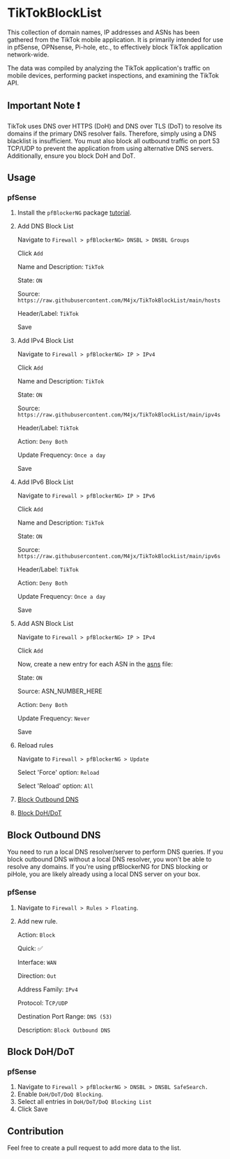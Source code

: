 # TikTokBlockList

This collection of domain names, IP addresses and ASNs has been gathered from the TikTok mobile application. It is primarily intended for use in pfSense, OPNsense, Pi-hole, etc., to effectively block TikTok application network-wide.

The data was compiled by analyzing the TikTok application's traffic on mobile devices, performing packet inspections, and examining the TikTok API.

## Important Note ❗

TikTok uses DNS over HTTPS (DoH) and DNS over TLS (DoT) to resolve its domains if the primary DNS resolver fails. Therefore, simply using a DNS blacklist is insufficient. You must also block all outbound traffic on port 53 TCP/UDP to prevent the application from using alternative DNS servers. Additionally, ensure you block DoH and DoT.

## Usage

### pfSense

1. Install the `pfBlockerNG` package [tutorial](https://www.youtube.com/watch?v=oNo77CMoxUM).
2. Add DNS Block List

   Navigate to `Firewall > pfBlockerNG> DNSBL > DNSBL Groups`

   Click `Add`

   Name and Description: `TikTok`

   State: `ON`

   Source: `https://raw.githubusercontent.com/M4jx/TikTokBlockList/main/hosts`

   Header/Label: `TikTok`

   Save

3. Add IPv4 Block List

   Navigate to `Firewall > pfBlockerNG> IP > IPv4`

   Click `Add`

   Name and Description: `TikTok`

   State: `ON`

   Source: `https://raw.githubusercontent.com/M4jx/TikTokBlockList/main/ipv4s`

   Header/Label: `TikTok`

   Action: `Deny Both`

   Update Frequency: `Once a day`

   Save

4. Add IPv6 Block List

   Navigate to `Firewall > pfBlockerNG> IP > IPv6`

   Click `Add`

   Name and Description: `TikTok`

   State: `ON`

   Source: `https://raw.githubusercontent.com/M4jx/TikTokBlockList/main/ipv6s`

   Header/Label: `TikTok`

   Action: `Deny Both`

   Update Frequency: `Once a day`

   Save

5. Add ASN Block List

   Navigate to `Firewall > pfBlockerNG> IP > IPv4`

   Click `Add`

   Now, create a new entry for each ASN in the [asns](https://raw.githubusercontent.com/M4jx/TikTokBlockList/main/asns) file:
   
   State: `ON`

   Source: ASN_NUMBER_HERE

   Action: `Deny Both`

   Update Frequency: `Never`

   Save

6. Reload rules

   Navigate to `Firewall > pfBlockerNG > Update`

   Select 'Force' option: `Reload`

   Select 'Reload' option: `All`

7. [Block Outbound DNS](#block-outbound-dns)
8. [Block DoH/DoT](#block-dohdot)

## Block Outbound DNS

You need to run a local DNS resolver/server to perform DNS queries. If you block outbound DNS without a local DNS resolver, you won't be able to resolve any domains. If you're using pfBlockerNG for DNS blocking or piHole, you are likely already using a local DNS server on your box.

### pfSense

1. Navigate to `Firewall > Rules > Floating`.
2. Add new rule.

   Action: `Block`

   Quick: ✅

   Interface: `WAN`

   Direction: `Out`

   Address Family: `IPv4`

   Protocol: T`CP/UDP`

   Destination Port Range: `DNS (53)`

   Description: `Block Outbound DNS`

## Block DoH/DoT

### pfSense

1. Navigate to `Firewall > pfBlockerNG > DNSBL > DNSBL SafeSearch.`
2. Enable `DoH/DoT/DoQ Blocking`.
3. Select all entries in `DoH/DoT/DoQ Blocking List`
4. Click Save

## Contribution

Feel free to create a pull request to add more data to the list.
